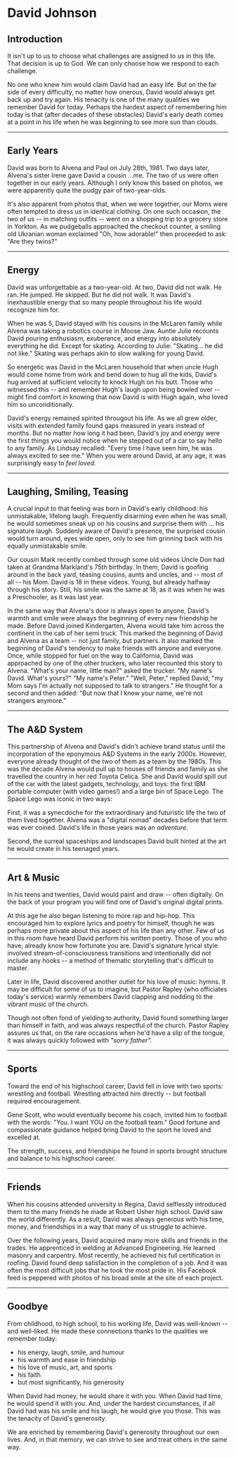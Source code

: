 # David Johnson

## Introduction

It isn't up to us to choose what challenges are assigned to us in this life.
That decision is up to God.
We can only choose how we respond to each challenge.

No one who knew him would claim David had an easy life.
But on the far side of every difficulty, no matter how onerous, David would always get back up and try again.
His tenacity is one of the many qualities we remember David for today.
Perhaps the hardest aspect of remembering him today is that (after decades of these obstacles) David's early death comes at a point in his life when he was beginning to see more sun than clouds.

---

## Early Years

David was born to Alvena and Paul on July 28th, 1981.
Two days later, Alvena's sister Irene gave David a cousin ...me.
The two of us were often together in our early years.
Although I only know this based on photos, we were apparently quite the pudgy pair of two-year-olds.

It's also apparent from photos that, when we were together, our Moms were often tempted to dress us in identical clothing.
On one such occasion, the two of us -- in matching outfits -- went on a shopping trip to a grocery store in Yorkton.
As we pudgeballs approached the checkout counter, a smiling old Ukranian woman exclaimed "Oh, how adorable!" then proceeded to ask: "Are they twins?"

---

## Energy

David was unforgettable as a two-year-old.
At two, David did not walk.
He ran.
He jumped.
He skipped.
But he did not walk.
It was David's inexhaustible energy that so many people throughout his life would recognize him for.

When he was 5, David stayed with his cousins in the McLaren family while Alvena was taking a robotics course in Moose Jaw.
Auntie Julie recounts David pouring enthusiasm, exuberance, and energy into absolutely everything he did.
Except for skating.
According to Julie: "Skating... he did not like."
Skating was perhaps akin to slow walking for young David.

So energetic was David in the McLaren household that when uncle Hugh would come home from work and bend down to hug all the kids, David's hug arrived at sufficient velocity to knock Hugh on his butt.
Those who witnessed this -- and remember Hugh's laugh upon being bowled over -- might find comfort in knowing that now David is with Hugh again, who loved him so unconditionally.

David's energy remained spirited througout his life.
As we all grew older, visits with extended family found gaps measured in years instead of months.
But no matter how long it had been, David's joy and energy were the first things you would notice when he stepped out of a car to say hello to any family.
As Lindsay recalled: "Every time I have seen him, he was always excited to see me."
When you were around David, at any age, it was surprisingly easy to _feel loved._

---

## Laughing, Smiling, Teasing

A crucial input to that feeling was born in David's early childhood: his unmistakable, lifelong laugh.
Frequently disarming even when he was small, he would sometimes sneak up on his cousins and surprise them with ... his signature laugh.
Suddenly aware of David's presence, the surprised cousin would turn around, eyes wide open, only to see him grinning back with his equally unmistakable smile.

Our cousin Mark recently combed through some old videos Uncle Don had taken at Grandma Markland's 75th birthday.
In them, David is goofing around in the back yard, teasing cousins, aunts and uncles, and -- most of all -- his Mom.
David is 18 in these videos.
Young, but already halfway through his story.
Still, his smile was the same at 18, as it was when he was a Preschooler, as it was last year.

In the same way that Alvena's door is always open to anyone, David's warmth and smile were always the beginning of every new friendship he made.
Before David joined Kindergarten, Alvena would take him across the continent in the cab of her semi truck.
This marked the beginning of David and Alvena as a team -- not just family, but partners.
It also marked the beginning of David's tendency to make friends with anyone and everyone.
Once, while stopped for fuel on the way to California, David was approached by one of the other truckers, who later recounted this story to Alvena.
"What's your name, little man?" asked the trucker.
"My name's David. What's yours?"
"My name's Peter."
"Well, Peter," replied David, "my Mom says I'm actually not supposed to talk to strangers."
He thought for a second and then added: "But now that I know your name, we're not strangers anymore."

---

## The A&D System

This partnership of Alvena and David's didn't achieve brand status until the incorporation of the eponymous A&D Systems in the early 2000s.
However, everyone already thought of the two of them as a team by the 1980s.
This was the decade Alvena would pull up to houses of friends and family as she travelled the country in her red Toyota Celica.
She and David would spill out of the car with the latest gadgets, technology, and toys: the first IBM portable computer (with video games!) and a large bin of Space Lego.
The Space Lego was iconic in two ways:

First, it was a synecdoche for the extraordinary and futuristic life the two of them lived together.
Alvena was a "digital nomad" decades before that term was ever coined.
David's life in those years was an _adventure._

Second, the surreal spaceships and landscapes David built hinted at the art he would create in his teenaged years.

---

## Art & Music

In his teens and twenties, David would paint and draw -- often digitally.
On the back of your program you will find one of David's original digital prints.

At this age he also began listening to more rap and hip-hop.
This encouraged him to explore lyrics and poetry for himself, though he was perhaps more private about this aspect of his life than any other.
Few of us in this room have heard David perform his written poetry.
Those of you who have, already know how fortunate you are.
David's signature lyrical style involved stream-of-consciousness transitions and intentionally did not include any hooks -- a method of thematic storytelling that's difficult to master.

Later in life, David discovered another outlet for his love of music: hymns.
It may be difficult for some of us to imagine, but Pastor Rapley (who officiates today's service) warmly remembers David clapping and nodding to the vibrant music of the church.

Though not often fond of yielding to authority, David found something larger than himself in faith, and was always respectful of the church.
Pastor Rapley assures us that, on the rare occasions when he'd have a slip of the tongue, it was always quickly followed with _"sorry father"._

---

## Sports

Toward the end of his highschool career, David fell in love with two sports: wrestling and football.
Wrestling attracted him directly -- but football required encouragement.

Gene Scott, who would eventually become his coach, invited him to football with the words: "You. I want YOU on the football team."
Good fortune and compassionate guidance helped bring David to the sport he loved and excelled at.

The strength, success, and friendships he found in sports brought structure and balance to his highschool career.

---

## Friends

When his cousins attended university in Regina, David selflessly introduced them to the many friends he made at Robert Usher high school.
David saw the world differently.
As a result, David was always generous with his time, money, and friendships in a way that many of us struggle to achieve.

Over the following years, David acquired many more skills and friends in the trades.
He apprenticed in welding at Advanced Engineering.
He learned masonry and carpentry.
Most recently, he achieved his full certification in roofing.
David found deep satisfaction in the completion of a job.
And it was often the most difficult jobs that he took the most pride in.
His Facebook feed is peppered with photos of his broad smile at the site of each project.

---

## Goodbye

From childhood, to high school, to his working life, David was well-known -- and well-liked.
He made these connections thanks to the qualities we remember today:

* his energy, laugh, smile, and humour
* his warmth and ease in friendship
* his love of music, art, and sports
* his faith
* but most significantly, his generosity

When David had money, he would share it with you.
When David had time, he would spend it with you.
And, under the hardest circumstances, if all David had was his smile and his laugh, he would give you those.
This was the tenacity of David's generosity.

We are enriched by remembering David's generosity throughout our own lives.
And, in that memory, we can strive to see and treat others in the same way.
